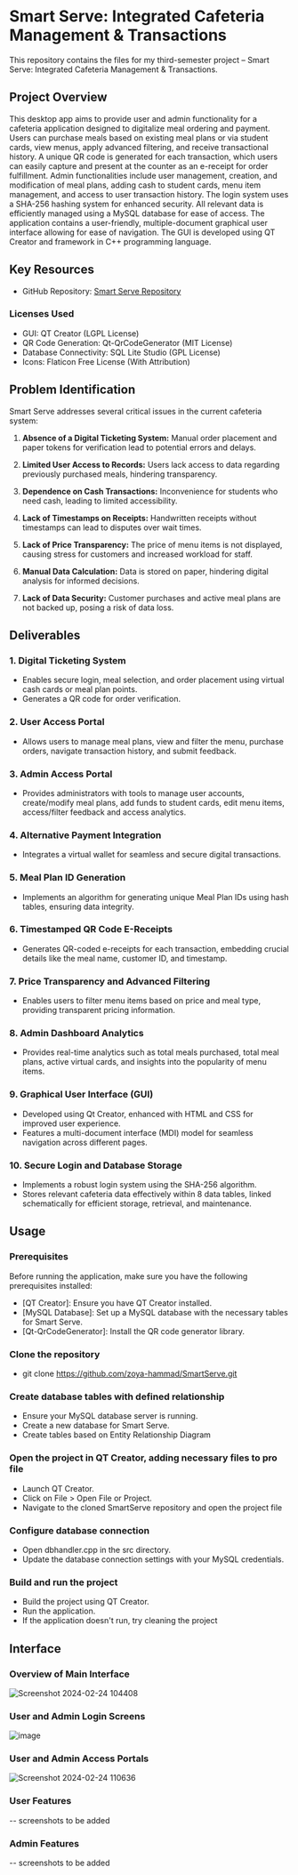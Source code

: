 # Smart Serve: Integrated Cafeteria Management & Transactions

This repository contains the files for my third-semester project – Smart Serve: Integrated Cafeteria Management & Transactions.

## Project Overview
This desktop app aims to provide user and admin functionality for a cafeteria application designed to digitalize meal ordering and payment. Users can purchase meals based on existing meal plans or via student cards, view menus, apply advanced filtering, and receive transactional history. A unique QR code is generated for each transaction, which users can easily capture and present at the counter as an e-receipt for order fulfillment. Admin functionalities include user management, creation, and modification of meal plans, adding cash to student cards, menu item management, and access to user transaction history. The login system uses a SHA-256 hashing system for enhanced security. All relevant data is efficiently managed using a MySQL database for ease of access. The application contains a user-friendly, multiple-document graphical user interface allowing for ease of navigation. The GUI is  developed using QT Creator and framework in C++ programming language.

## Key Resources
- GitHub Repository: [Smart Serve Repository](https://github.com/zoya-hammad/SmartServe)

### Licenses Used
- GUI: QT Creator (LGPL License)
- QR Code Generation: Qt-QrCodeGenerator (MIT License)
- Database Connectivity: SQL Lite Studio (GPL License)
- Icons: Flaticon Free License (With Attribution)

## Problem Identification
Smart Serve addresses several critical issues in the current cafeteria system:

1. **Absence of a Digital Ticketing System:**
    Manual order placement and paper tokens for verification lead to potential errors and delays.
   
2. **Limited User Access to Records:**
   Users lack access to data regarding previously purchased meals, hindering transparency.

3. **Dependence on Cash Transactions:**
   Inconvenience for students who need cash, leading to limited accessibility.

4. **Lack of Timestamps on Receipts:**
    Handwritten receipts without timestamps can lead to disputes over wait times.

5. **Lack of Price Transparency:**
   The price of menu items is not displayed, causing stress for customers and increased workload for staff.

6. **Manual Data Calculation:**
   Data is stored on paper, hindering digital analysis for informed decisions.

7. **Lack of Data Security:**
   Customer purchases and active meal plans are not backed up, posing a risk of data loss.

## Deliverables

### 1. Digital Ticketing System
- Enables secure login, meal selection, and order placement using virtual cash cards or meal plan points.
- Generates a QR code for order verification.

### 2. User Access Portal
- Allows users to manage meal plans, view and filter the menu, purchase orders, navigate transaction history, and submit feedback.

### 3. Admin Access Portal
- Provides administrators with tools to manage user accounts, create/modify meal plans, add funds to student cards, edit menu items, access/filter feedback and access analytics.

### 4. Alternative Payment Integration
- Integrates a virtual wallet for seamless and secure digital transactions.

### 5. Meal Plan ID Generation
- Implements an algorithm for generating unique Meal Plan IDs using hash tables, ensuring data integrity.

### 6. Timestamped QR Code E-Receipts
- Generates QR-coded e-receipts for each transaction, embedding crucial details like the meal name, customer ID, and timestamp.

### 7. Price Transparency and Advanced Filtering
- Enables users to filter menu items based on price and meal type, providing transparent pricing information.

### 8. Admin Dashboard Analytics
- Provides real-time analytics such as total meals purchased, total meal plans, active virtual cards, and insights into the popularity of menu items.

### 9. Graphical User Interface (GUI)
- Developed using Qt Creator, enhanced with HTML and CSS for improved user experience.
- Features a multi-document interface (MDI) model for seamless navigation across different pages.

### 10. Secure Login and Database Storage
- Implements a robust login system using the SHA-256 algorithm.
- Stores relevant cafeteria data effectively within 8 data tables, linked schematically for efficient storage, retrieval, and maintenance.

## Usage

### Prerequisites

Before running the application, make sure you have the following prerequisites installed:

- [QT Creator]: Ensure you have QT Creator installed.
- [MySQL Database]: Set up a MySQL database with the necessary tables for Smart Serve.
- [Qt-QrCodeGenerator]: Install the QR code generator library.

### Clone the repository

- git clone https://github.com/zoya-hammad/SmartServe.git
  
### Create database tables with defined relationship

- Ensure your MySQL database server is running.
- Create a new database for Smart Serve.
- Create tables based on Entity Relationship Diagram
  
### Open the project in QT Creator, adding necessary files to pro file

- Launch QT Creator.
- Click on File > Open File or Project.
- Navigate to the cloned SmartServe repository and open the project file

### Configure database connection

- Open dbhandler.cpp in the src directory.
- Update the database connection settings with your MySQL credentials.
  
### Build and run the project

- Build the project using QT Creator.
- Run the application.
- If the application doesn't run, try cleaning the project


## Interface

### Overview of Main Interface
![Screenshot 2024-02-24 104408](https://github.com/zoya-hammad/SmartServe/assets/116413504/3ef7ab1d-ec09-4bdf-9450-e2d69f4fa11e)

### User and Admin Login Screens
![image](https://github.com/zoya-hammad/SmartServe/assets/116413504/4f815173-ff4a-418a-9f4a-3cdc039ca5d6)

### User and Admin Access Portals
![Screenshot 2024-02-24 110636](https://github.com/zoya-hammad/SmartServe/assets/116413504/2734240b-14be-4eba-ba3a-5de10153fcd7)

### User Features
-- screenshots to be added

### Admin Features
-- screenshots to be added

